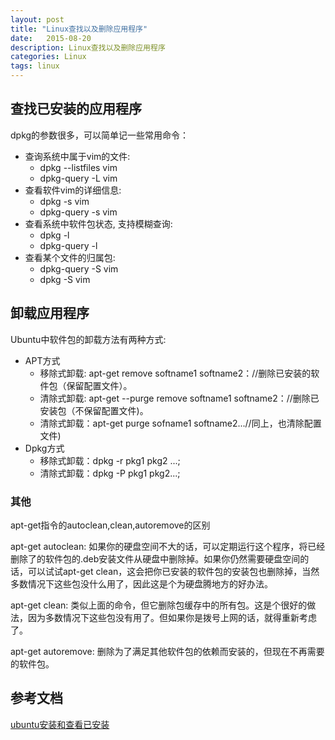 ```yaml
---
layout: post
title: "Linux查找以及删除应用程序"
date:   2015-08-20
description: Linux查找以及删除应用程序
categories: Linux
tags: linux
---
```


## 查找已安装的应用程序
dpkg的参数很多，可以简单记一些常用命令：

* 查询系统中属于vim的文件:
	* dpkg --listfiles vim
	* dpkg-query -L vim
* 查看软件vim的详细信息:
	* dpkg -s vim
	* dpkg-query -s vim
* 查看系统中软件包状态, 支持模糊查询:
	* dpkg -l
	* dpkg-query -l
* 查看某个文件的归属包:
	* dpkg-query -S vim
	* dpkg -S vim

## 卸载应用程序
Ubuntu中软件包的卸载方法有两种方式:

* APT方式
	* 移除式卸载: apt-get remove softname1 softname2：//删除已安装的软件包（保留配置文件）。
	* 清除式卸载: apt-get --purge remove softname1 softname2：//删除已安装包（不保留配置文件)。
	* 清除式卸载：apt-get purge sofname1 softname2...//同上，也清除配置文件)
* Dpkg方式
	* 移除式卸载：dpkg -r pkg1 pkg2 ...;
	* 清除式卸载：dpkg -P pkg1 pkg2...;

### 其他
apt-get指令的autoclean,clean,autoremove的区别
 
apt-get autoclean:
   如果你的硬盘空间不大的话，可以定期运行这个程序，将已经删除了的软件包的.deb安装文件从硬盘中删除掉。如果你仍然需要硬盘空间的话，可以试试apt-get clean，这会把你已安装的软件包的安装包也删除掉，当然多数情况下这些包没什么用了，因此这是个为硬盘腾地方的好办法。
 
apt-get clean:
    类似上面的命令，但它删除包缓存中的所有包。这是个很好的做法，因为多数情况下这些包没有用了。但如果你是拨号上网的话，就得重新考虑了。
 
apt-get autoremove:
    删除为了满足其他软件包的依赖而安装的，但现在不再需要的软件包。
    
## 参考文档
[ubuntu安装和查看已安装](http://www.cnblogs.com/forward/archive/2012/01/10/2318483.html)